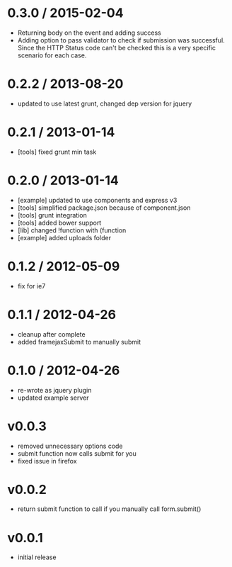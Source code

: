 0.3.0 / 2015-02-04 
==================

  * Returning body on the event and adding success
  * Adding option to pass validator to check if submission was successful. Since the HTTP Status code can't be checked this is a very specific scenario for each case.

0.2.2 / 2013-08-20 
==================

  * updated to use latest grunt, changed dep version for jquery

0.2.1 / 2013-01-14 
==================

  * [tools] fixed grunt min task

0.2.0 / 2013-01-14 
==================

  * [example] updated to use components and express v3
  * [tools] simplified package.json because of component.json
  * [tools] grunt integration
  * [tools] added bower support
  * [lib] changed !function with (function
  * [example] added uploads folder

0.1.2 / 2012-05-09 
==================

  * fix for ie7

0.1.1 / 2012-04-26 
==================

  * cleanup after complete
  * added framejaxSubmit to manually submit

0.1.0 / 2012-04-26 
==================

  * re-wrote as jquery plugin
  * updated example server

# v0.0.3
- removed unnecessary options code
- submit function now calls submit for you
- fixed issue in firefox
# v0.0.2
- return submit function to call if you manually call form.submit()
# v0.0.1
- initial release
